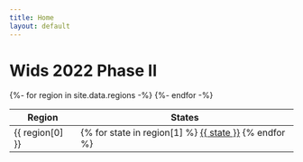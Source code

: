 ```yaml
---
title: Home
layout: default
---
```


# Wids 2022 Phase II

<table class="pure-table pure-table-bordered">
    <thead>
        <tr>
            <th>Region</th>
            <th>States</th>
        </tr>
    </thead>
    <tbody>
        {%- for region in site.data.regions -%}
            <tr>
                <td>
                    {{ region[0] }}
                </td>
                <td>
                    {% for state in region[1] %}
                        <a href="states/{{ state }}.html">{{ state }}</a>
                    {% endfor %}
                </td>
            </tr>
        {%- endfor -%}
    </tbody>
</table>

